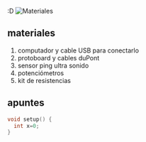 :D
![Materiales](./Materiales.jpg)


## materiales

1. computador y cable USB para conectarlo
2. protoboard y cables duPont
3. sensor ping ultra sonido
4. potenciómetros
5. kit de resistencias

## apuntes

```cpp
void setup() {
  int x=0;
}
```

